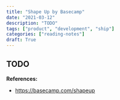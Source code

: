 ```yaml
---
title: "Shape Up by Basecamp"
date: "2021-03-12"
description: "TODO"
tags: ["product", "development", "ship"]
categories: ["reading-notes"]
draft: True
---
```


## TODO

**References:**
- <https://basecamp.com/shapeup>
